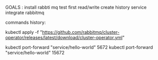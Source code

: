 GOALS : 
install rabbti mq
test first read/write
create history service
integrate rabbitmq



commands history:

kubectl apply -f "https://github.com/rabbitmq/cluster-operator/releases/latest/download/cluster-operator.yml"

kubectl port-forward "service/hello-world" 5672
kubectl port-forward "service/hello-world" 15672
